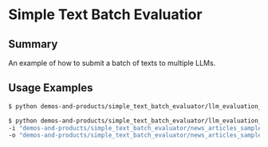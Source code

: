# Simple Text Batch Evaluatior

## Summary

An example of how to submit a batch of texts to multiple LLMs.

## Usage Examples

```bash
$ python demos-and-products/simple_text_batch_evaluator/llm_evaluation_text_batch.py

$ python demos-and-products/simple_text_batch_evaluator/llm_evaluation_text_batch.py \
-i "demos-and-products/simple_text_batch_evaluator/news_articles_sample.input.json" \
-o "demos-and-products/simple_text_batch_evaluator/news_articles_sample.output.json"

```
